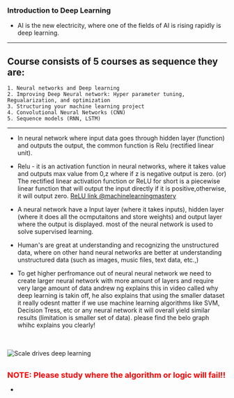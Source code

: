 ### Introduction to Deep Learning
* AI is the new electricity, where one of the fields of AI is rising rapidly is deep learning.
***

## Course consists of 5 courses as sequence they are:
    1. Neural networks and Deep learning
    2. Improving Deep Neural network: Hyper parameter tuning, Regualarization, and optimization
    3. Structuring your machine learning project
    4. Convolutional Neural Networks (CNN)
    5. Sequence models (RNN, LSTM)

***
* In neural network where input data goes through hidden layer (function) and outputs the output, the common function is Relu (rectified linear unit).

* Relu - it is an activation function in neural networks, where it takes value and outputs max value from 0,z where if z is negative output is zero. (or) The rectified linear activation function or ReLU for short is a piecewise linear function that will output the input directly if it is positive,otherwise, it will output zero. [ReLU link @machinelearningmastery](https://machinelearningmastery.com/rectified-linear-activation-function-for-deep-learning-neural-networks/ "ReLU link")

* A neural network have a Input layer (where it takes inputs), hidden layer (where it does all the ocmputaitons and store weights) and output layer where the output is displayed. most of the neural network is used to solve supervised learning.

* Human's are great at understanding and recognizing the unstructured data, where on other hand neural networks are better at understanding unstructured data (such as images, music files, text data, etc.,)

* To get higher perfromance out of neural neural network we need to create larger neural network with more amount of layers and require very large amount of data andrew ng explains this in video called why deep learning is takin off, he also explains that using the smaller dataset it really odesnt matter if we use machine learning algorithms like SVM, Decision Tress, etc or any neural network it will overall yield similar results (limitation is smaller set of data). please find the belo graph whihc explains you clearly!

<br><br>
<img src="https://miro.medium.com/max/802/1*1ADLHcqXhmtgDBkMF7b2Hw.png" alt="Scale drives deep learning" />
<br><br>

<span style="color: red; font-size: 18px"><b>NOTE: Please study where the algorithm or logic will fail!!</b></span>

* 